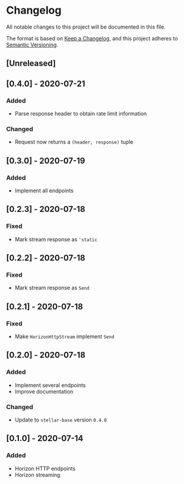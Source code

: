 # Changelog

All notable changes to this project will be documented in this file.

The format is based on [Keep a Changelog](https://keepachangelog.com/en/1.0.0/),
and this project adheres to [Semantic Versioning](https://semver.org/spec/v2.0.0.html).

## [Unreleased]


## [0.4.0] - 2020-07-21
### Added
 - Parse response header to obtain rate limit information

### Changed
 - Request now returns a `(header, response)` tuple


## [0.3.0] - 2020-07-19
### Added
 - Implement all endpoints


## [0.2.3] - 2020-07-18
### Fixed
 - Mark stream response as `'static`


## [0.2.2] - 2020-07-18
### Fixed
 - Mark stream response as `Send`


## [0.2.1] - 2020-07-18
### Fixed
 - Make `HorizonHttpStream` implement `Send`


## [0.2.0] - 2020-07-18
### Added
 - Implement several endpoints
 - Improve documentation


### Changed
 - Update to `stellar-base` version `0.4.0`


## [0.1.0] - 2020-07-14
### Added
 - Horizon HTTP endpoints
 - Horizon streaming
